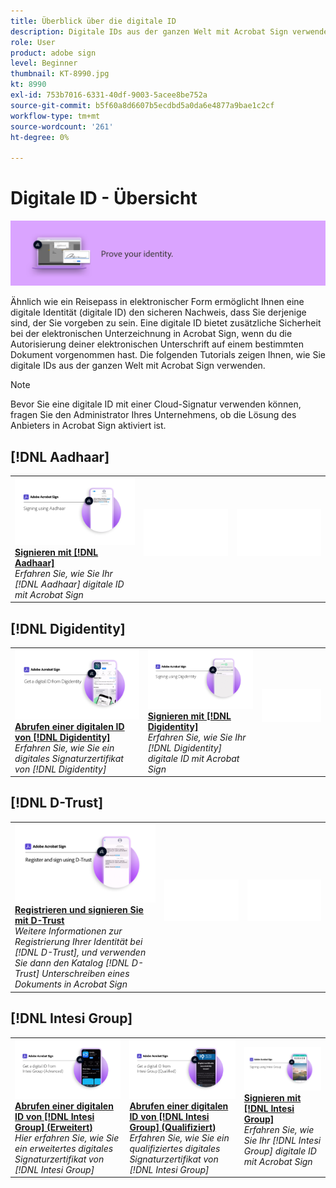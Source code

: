 ```yaml
---
title: Überblick über die digitale ID
description: Digitale IDs aus der ganzen Welt mit Acrobat Sign verwenden
role: User
product: adobe sign
level: Beginner
thumbnail: KT-8990.jpg
kt: 8990
exl-id: 753b7016-6331-40df-9003-5acee8be752a
source-git-commit: b5f60a8d6607b5ecdbd5a0da6e4877a9bae1c2cf
workflow-type: tm+mt
source-wordcount: '261'
ht-degree: 0%

---
```


# Digitale ID - Übersicht

![Digitales ID-Bild unterschreiben](../assets/Hero-DigitalID.png)

Ähnlich wie ein Reisepass in elektronischer Form ermöglicht Ihnen eine digitale Identität (digitale ID) den sicheren Nachweis, dass Sie derjenige sind, der Sie vorgeben zu sein. Eine digitale ID bietet zusätzliche Sicherheit bei der elektronischen Unterzeichnung in Acrobat Sign, wenn du die Autorisierung deiner elektronischen Unterschrift auf einem bestimmten Dokument vorgenommen hast. Die folgenden Tutorials zeigen Ihnen, wie Sie digitale IDs aus der ganzen Welt mit Acrobat Sign verwenden.

>[!NOTE]
>
>Bevor Sie eine digitale ID mit einer Cloud-Signatur verwenden können, fragen Sie den Administrator Ihres Unternehmens, ob die Lösung des Anbieters in Acrobat Sign aktiviert ist.

## [!DNL Aadhaar]

<table style="table-layout:fixed">
<tr>
 <td>
    <a href="aadhaar-sign.md">
      <img alt="Signieren mit [!DNL Aadhaar]" src="assets/Aadhaarsign_1280.png" />
    </a>
    <div>
    <a href="aadhaar-sign.md"><strong>Signieren mit [!DNL Aadhaar]</strong></a>
    </div>
    <em>Erfahren Sie, wie Sie Ihr [!DNL Aadhaar] digitale ID mit Acrobat Sign</em>
    <br>
  </td>
  <td>
    <img alt="Spacer" src="../assets/Whitespacer.png" />
    <div>
    <br>
  </td>
  <td>
    <img alt="Spacer" src="../assets/Whitespacer.png" />
    <div>
    <br>
  </td>
</tr>
</table>

## [!DNL Digidentity]

<table style="table-layout:fixed">
<tr>
 <td>
    <a href="digidentity-reg.md">
      <img alt="Abrufen einer digitalen ID von [!DNL Digidentity]" src="assets/Digidentityreg_1280.png" />
    </a>
    <div>
    <a href="digidentity-reg.md"><strong>Abrufen einer digitalen ID von [!DNL Digidentity]</strong></a>
    </div>
    <em>Erfahren Sie, wie Sie ein digitales Signaturzertifikat von [!DNL Digidentity]</em>
    <br>
  </td>
  <td>
    <a href="digidentity-sign.md">
      <img alt="Signieren mit [!DNL Digidentity]" src="assets/Digidentitysign_1280.png" />
    </a>
    <div>
    <a href="digidentity-sign.md"><strong>Signieren mit [!DNL Digidentity]</strong></a>
    </div>
    <em>Erfahren Sie, wie Sie Ihr [!DNL Digidentity] digitale ID mit Acrobat Sign</em>
    <br>
  </td>
  <td>
    <img alt="Spacer" src="../assets/Whitespacer.png" />
    <div>
    <br>
  </td>
</tr>
</table>

## [!DNL D-Trust]

<table style="table-layout:fixed">
<tr>
  <td>
    <a href="d-trust.md">
      <img alt="Registrieren und signieren Sie mit D-Trust" src="assets/Dtrust.png" />
    </a>
    <div>
    <a href="d-trust.md"><strong>Registrieren und signieren Sie mit D-Trust</strong></a>
    </div>
    <em>Weitere Informationen zur Registrierung Ihrer Identität bei [!DNL D-Trust], und verwenden Sie dann den Katalog [!DNL D-Trust] Unterschreiben eines Dokuments in Acrobat Sign</em>
    <br>
  </td>
  <td>
    <img alt="Spacer" src="../assets/Whitespacer.png" />
    <div>
    <br>
  </td>
  <td>
    <img alt="Spacer" src="../assets/Whitespacer.png" />
    <div>
    <br>
  </td>
  </tr>
  </table>

## [!DNL Intesi Group]

<table style="table-layout:fixed">
<tr>
  <td>
    <a href="intesi-advanced.md">
      <img alt="Abrufen einer digitalen ID von der Intesi Group (Advanced)" src="assets/IntesiAdvanced_1280.png" />
    </a>
    <div>
    <a href="intesi-advanced.md"><strong>Abrufen einer digitalen ID von [!DNL Intesi Group] (Erweitert)</strong></a>
    </div>
    <em>Hier erfahren Sie, wie Sie ein erweitertes digitales Signaturzertifikat von [!DNL Intesi Group]</em>
    <br>
  </td>
  <td>
    <a href="intesi-qualified.md">
      <img alt="Abrufen einer digitalen ID von [!DNL Intesi Group] (Qualifiziert)" src="assets/IntesiQualified_1280.png" />
    </a>
    <div>
    <a href="intesi-qualified.md"><strong>Abrufen einer digitalen ID von [!DNL Intesi Group] (Qualifiziert)</strong></a>
    </div>
    <em>Erfahren Sie, wie Sie ein qualifiziertes digitales Signaturzertifikat von [!DNL Intesi Group]</em>
    <br>
  </td>
  <td>
    <a href="intesi-sign.md">
      <img alt="Signieren mit der Intesi Group" src="assets/IntesiSign_1280.png" />
    </a>
    <div>
    <a href="intesi-sign.md"><strong>Signieren mit [!DNL Intesi Group]</strong></a>
    </div>
    <em>Erfahren Sie, wie Sie Ihr [!DNL Intesi Group] digitale ID mit Acrobat Sign</em>
    <br>
  </td>
</tr>
</table>
